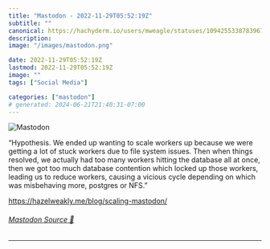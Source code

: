 ```yaml
---
title: "Mastodon - 2022-11-29T05:52:19Z"
subtitle: ""
canonical: https://hachyderm.io/users/mweagle/statuses/109425533878396116
description:
image: "/images/mastodon.png"

date: 2022-11-29T05:52:19Z
lastmod: 2022-11-29T05:52:19Z
image: ""
tags: ["Social Media"]

categories: ["mastodon"]
# generated: 2024-06-21T21:40:31-07:00
---
```

![Mastodon](/images/mastodon.png)

<p>“Hypothesis. We ended up wanting to scale workers up because we were getting a lot of stuck workers due to file system issues. Then when things resolved, we actually had too many workers hitting the database all at once, then we got too much database contention which locked up those workers, leading us to reduce workers, causing a vicious cycle depending on which was misbehaving more, postgres or NFS.”</p><p><a href="https://hazelweakly.me/blog/scaling-mastodon/" target="_blank" rel="nofollow noopener noreferrer" translate="no"><span class="invisible">https://</span><span class="ellipsis">hazelweakly.me/blog/scaling-ma</span><span class="invisible">stodon/</span></a></p>


###### [Mastodon Source 🐘](https://hachyderm.io/@mweagle/109425533878396116)

___
